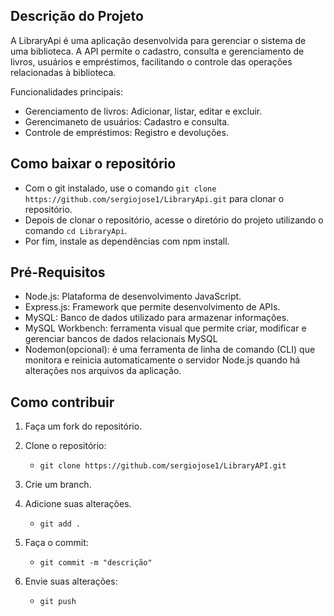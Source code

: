 Descrição do Projeto
-------------

A LibraryApi é uma aplicação desenvolvida para gerenciar o sistema de uma biblioteca. A API permite o cadastro, consulta e gerenciamento de livros, usuários e empréstimos, facilitando o controle das operações relacionadas à biblioteca.

Funcionalidades principais:
- Gerenciamento de livros: Adicionar, listar, editar e excluir.
- Gerencimaneto de usuários: Cadastro e consulta.
- Controle de empréstimos: Registro e devoluções.

Como baixar o repositório
-------------------

+ Com o git instalado, use o comando `git clone https://github.com/sergiojose1/LibraryApi.git` para clonar o repositório.
+ Depois de clonar o repositório, acesse o diretório do projeto utilizando o comando `cd LibraryApi`.
+ Por fim, instale as dependências com npm install.

Pré-Requisitos
-------------

+ Node.js: Plataforma de desenvolvimento JavaScript.
+ Express.js: Framework que permite desenvolvimento de APIs.
+ MySQL: Banco de dados utilizado para armazenar informações.
+ MySQL Workbench: ferramenta visual que permite criar, modificar e gerenciar bancos de dados relacionais MySQL
+ Nodemon(opcional): é uma ferramenta de linha de comando (CLI) que monitora e reinicia automaticamente o servidor Node.js quando há alterações nos arquivos da aplicação.

Como contribuir
-------------

1. Faça um fork do repositório.

2. Clone o repositório:
    + `git clone https://github.com/sergiojose1/LibraryAPI.git`

3. Crie um branch.

4. Adicione suas alterações.
    + `git add .`

5. Faça o commit:
    + `git commit -m "descrição"`

6. Envie suas alterações:
    + `git push`




